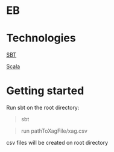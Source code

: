EB
=====================

Technologies
============

[SBT](http://www.scala-sbt.org/)

[Scala](https://www.scala-lang.org/)

Getting started
===============

Run sbt on the root directory:

> sbt

> run pathToXagFile/xag.csv

csv files will be created on root directory